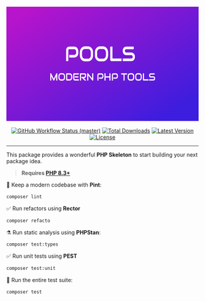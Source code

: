 <p align="center">
    <img src="https://raw.githubusercontent.com/pools-php/pools/master/docs/banner.png" height="300" alt="Skeleton Php">
    <p align="center">
        <a href="https://github.com/pools-php/pools/actions"><img alt="GitHub Workflow Status (master)" src="https://github.com/pools-php/pools/actions/workflows/tests.yml/badge.svg"></a>
        <a href="https://packagist.org/packages/pools-php/pools"><img alt="Total Downloads" src="https://img.shields.io/packagist/dt/pools-php/pools"></a>
        <a href="https://packagist.org/packages/pools-php/pools"><img alt="Latest Version" src="https://img.shields.io/packagist/v/pools-php/pools"></a>
        <a href="https://packagist.org/packages/pools-php/pools"><img alt="License" src="https://img.shields.io/packagist/l/pools-php/pools"></a>
    </p>
</p>

---

This package provides a wonderful **PHP Skeleton** to start building your next package idea.

> **Requires [PHP 8.3+](https://php.net/releases/)**


🧹 Keep a modern codebase with **Pint**:

```bash
composer lint
```

✅ Run refactors using **Rector**

```bash
composer refacto
```

⚗️ Run static analysis using **PHPStan**:

```bash
composer test:types
```

✅ Run unit tests using **PEST**

```bash
composer test:unit
```

🚀 Run the entire test suite:

```bash
composer test
```

